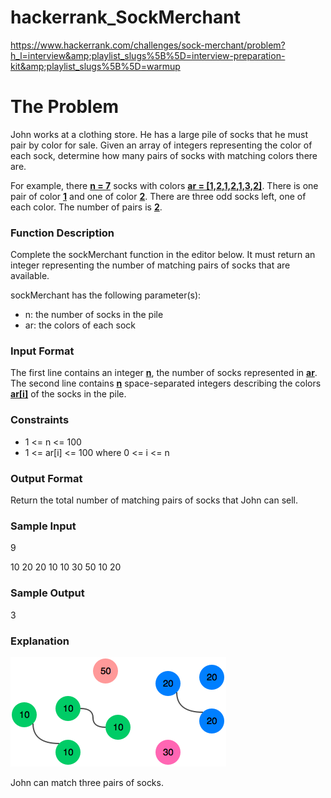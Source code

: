 # hackerrank_SockMerchant
https://www.hackerrank.com/challenges/sock-merchant/problem?h_l=interview&amp;playlist_slugs%5B%5D=interview-preparation-kit&amp;playlist_slugs%5B%5D=warmup

# The Problem
John works at a clothing store. He has a large pile of socks that he must pair by color for sale. Given an array of integers representing the color of each sock, determine how many pairs of socks with matching colors there are.

For example, there  <b><u>n = 7</u></b> socks with colors <b><u>ar = [1,2,1,2,1,3,2]</u></b>. There is one pair of color <b><u>1</u></b> and one of color <b><u>2</u></b>. There are three odd socks left, one of each color. The number of pairs is <b><u>2</u></b>.


### Function Description

Complete the sockMerchant function in the editor below. It must return an integer representing the number of matching pairs of socks that are available.

sockMerchant has the following parameter(s):
 - n: the number of socks in the pile
 - ar: the colors of each sock

### Input Format

The first line contains an integer <b><u>n</u></b>, the number of socks represented in <b><u>ar</u></b>.
The second line contains <b><u>n</u></b> space-separated integers describing the colors <b><u>ar[i]</u></b> of the socks in the pile.

### Constraints
 - 1 <= n <= 100
 - 1 <= ar[i] <= 100 where 0 <= i <= n


### Output Format

Return the total number of matching pairs of socks that John can sell.

### Sample Input

9

10 20 20 10 10 30 50 10 20

### Sample Output

3

### Explanation

![sock.png](./readme_artifacts/sock.png )

John can match three pairs of socks.